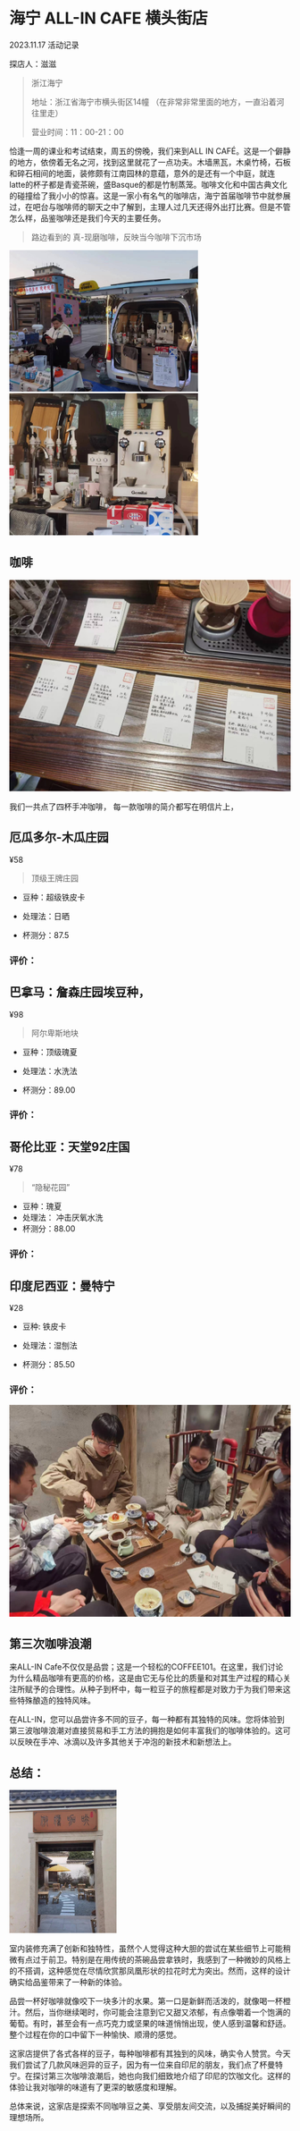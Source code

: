 # 海宁 ALL-IN CAFE 横头街店
2023.11.17 活动记录

探店人：滋滋
> 浙江海宁
>
> 地址：浙江省海宁市横头街区14幢 （在非常非常里面的地方，一直沿着河往里走）
>
> 营业时间：11：00-21：00

恰逢一周的课业和考试结束，周五的傍晚，我们来到ALL IN CAFÉ。这是一个僻静的地方，依傍着无名之河，找到这里就花了一点功夫。木墙黑瓦，木桌竹椅，石板和碎石相间的地面，装修颇有江南园林的意蕴，意外的是还有一个中庭，就连latte的杯子都是青瓷茶碗，盛Basque的都是竹制蒸笼。咖啡文化和中国古典文化的碰撞给了我小小的惊喜。这是一家小有名气的咖啡店，海宁首届咖啡节中就参展过，在吧台与咖啡师的聊天之中了解到，主理人过几天还得外出打比赛。但是不管怎么样，品鉴咖啡还是我们今天的主要任务。

> 路边看到的 真-现磨咖啡，反映当今咖啡下沉市场

<img src="./1117_ALLIN_HENGTOU.assets/微信图片_20231119043144.jpg" alt="微信图片_20231119043144" style="zoom:33%;" />

<img src="./1117_ALLIN_HENGTOU.assets/微信图片_20231119043149.jpg" alt="微信图片_20231119043149" style="zoom:33%;" />

<!-- 恰逢一周的学业和考试告一段落，周五的黄昏，我们踏入了ALL IN CAFÉ。这里位于幽静的角落，依偎着流淌不尽的无名河流，寻找这个地方花费了一些心思。木墙黑瓦，木桌竹椅，地面由石板和碎石交错铺设，这里还带有一个中庭，仿佛具有江南园林的意蕴。令人意外的是，拿铁置于瓷质茶碗，Basque盛放在竹制蒸笼之中。咖啡文化与中国古典文化在此相互融合，给了我一份小小的惊喜。这是一家小有名气的咖啡店，海宁首届咖啡节中就参展过，在吧台与咖啡师的聊天之中了解到，主理人过几天还得外出打比赛。但是不管怎么样，品鉴咖啡还是我们今天的主要任务。!--> 



## 咖啡

![微信图片_20231119043138](./1117_ALLIN_HENGTOU.assets/微信图片_20231119043138.jpg)

我们一共点了四杯手冲咖啡，
每一款咖啡的简介都写在明信片上，

## 厄瓜多尔-木瓜庄园

¥58 

> 顶级王牌庄园

- 豆种：超级铁皮卡

- 处理法：日晒

- 杯测分：87.5

### 评价：



## 巴拿马：詹森庄园埃豆种，

¥98

> 阿尔卑斯地块

- 豆种：顶级瑰夏

- 处理法：水洗法

- 杯测分：89.00

### 评价：



## 哥伦比亚：天堂92庄国

¥78

> “隐秘花园”

- 豆种：瑰夏
- 处理法： 冲击厌氧水洗
- 杯测分：88.00

### 评价：






## 印度尼西亚：曼特宁

¥28

- 豆种: 铁皮卡

- 处理法：湿刨法

- 杯测分：85.50 

### 评价：





![微信图片_20231119043134](./1117_ALLIN_HENGTOU.assets/微信图片_20231119043134.jpg)



## 第三次咖啡浪潮

来ALL-IN Cafe不仅仅是品尝；这是一个轻松的COFFEE101。在这里，我们讨论为什么精品咖啡有更高的价格，这是由它无与伦比的质量和对其生产过程的精心关注所赋予的合理性。从种子到杯中，每一粒豆子的旅程都是对致力于为我们带来这些特殊酿造的独特风味。

在ALL-IN，您可以品尝许多不同的豆子，每一种都有其独特的风味。您将体验到第三波咖啡浪潮对直接贸易和手工方法的拥抱是如何丰富我们的咖啡体验的。这可以反映在手冲、冰滴以及许多其他关于冲泡的新技术和新想法上。






## 总结：






<img src="./1117_ALLIN_HENGTOU.assets/微信图片_20231119043111.jpg" alt="微信图片_20231119043111" style="zoom:25%;" />

室内装修充满了创新和独特性，虽然个人觉得这种大胆的尝试在某些细节上可能稍微有点过于前卫。特别是在用传统的茶碗品尝拿铁时，我感到了一种微妙的风格上的不搭调，这种感觉在尽情欣赏那凤凰形状的拉花时尤为突出。然而，这样的设计确实给品鉴带来了一种新的体验。

品尝一杯好咖啡就像咬下一块多汁的水果。第一口是新鲜而活泼的，就像喝一杯橙汁。然后，当你继续喝时，你可能会注意到它又甜又浓郁，有点像嚼着一个饱满的葡萄。有时，甚至会有一点巧克力或坚果的味道悄悄出现，使人感到温馨和舒适。整个过程在你的口中留下一种愉快、顺滑的感觉。

这家店提供了各式各样的豆子，每种咖啡都有其独到的风味，确实令人赞赏。今天我们尝试了几款风味迥异的豆子，因为有一位来自印尼的朋友，我们点了杯曼特宁。在探讨第三次咖啡浪潮后，她也向我们细致地介绍了印尼的饮咖文化。这样的体验让我对咖啡的味道有了更深的敏感度和理解。



总体来说，这家店是探索不同咖啡豆之美、享受朋友间交流，以及捕捉美好瞬间的理想场所。
